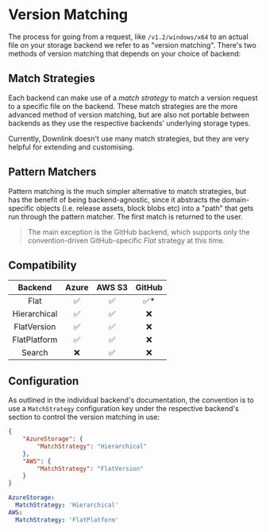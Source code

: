 # Version Matching

The process for going from a request, like `/v1.2/windows/x64` to an actual file on your storage backend we refer to as "version matching". There's two methods of version matching that depends on your choice of backend:

## Match Strategies

Each backend can make use of a *match strategy* to match a version request to a specific file on the backend. These match strategies are the more advanced method of version matching, but are also not portable between backends as they use the respective backends' underlying storage types.

Currently, Downlink doesn't use many match strategies, but they are very helpful for extending and customising.

## Pattern Matchers

Pattern matching is the much simpler alternative to match strategies, but has the benefit of being backend-agnostic, since it abstracts the domain-specific objects (i.e. release assets, block blobs etc) into a "path" that gets run through the pattern matcher. The first match is returned to the user.

> The main exception is the GitHub backend, which supports only the convention-driven GitHub-specific *Flat* strategy at this time.

## Compatibility

|Backend|Azure|AWS S3|GitHub|
|:-----:|:---:|:----:|:----:|
|Flat|✅|✅|✅*|
|Hierarchical|✅|✅|❌|
|FlatVersion|✅|✅|❌|
|FlatPlatform|✅|✅|❌|
|Search|❌|✅|❌|

## Configuration

As outlined in the individual backend's documentation, the convention is to use a `MatchStrategy` configuration key under the respective backend's section to control the version matching in use:

```json
{
    "AzureStorage": {
        "MatchStrategy": "Hierarchical"
    },
    "AWS": {
        "MatchStrategy": "FlatVersion"
    }
}
```

```yaml
AzureStorage:
  MatchStrategy: 'Hierarchical'
AWS:
  MatchStrategy: 'FlatPlatform'
```
